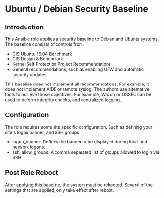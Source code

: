 # Ubuntu / Debian Security Baseline

## Introduction

This Ansible role applies a security baseline to Debian and Ubuntu systems. The
baseline consists of controls from:

* CIS Ubuntu 16.04 Benchmark
* CIS Debian 8 Benchmark
* Kernel Self Protection Project Recommendations
* General recommendations, such as enabling UFW and automatic security updates

This baseline does not implement all recommendations. For example, it does not
implement AIDE or remote syslog. The authors use alternative tools to achieve 
those objectives. For example, Wazuh or OSSEC can be used to peform integrity 
checks, and centralized logging.

## Configuration

The role requires some site specific configuration. Such as defining your site's
logon banner, and SSH groups.

* logon_banner: Defines the banner to be displayed during local and network logons.
* ssh_allow_groups: A comma separated list of groups allowed to login via SSH.

## Post Role Reboot

After applying this baseline, the system must be rebooted. Several of the settings
that are applied, only take effect after reboot.
